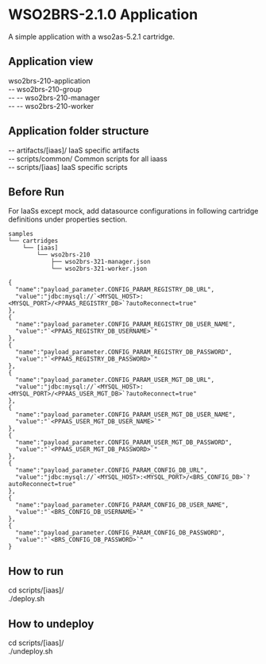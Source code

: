 WSO2BRS-2.1.0 Application
=========================
A simple application with a wso2as-5.2.1 cartridge.

Application view
----------------
wso2brs-210-application     <br />
-- wso2brs-210-group        <br />
-- -- wso2brs-210-manager   <br />
-- -- wso2brs-210-worker    <br />

Application folder structure
----------------------------
-- artifacts/[iaas]/ IaaS specific artifacts        <br />
-- scripts/common/ Common scripts for all iaass     <br />
-- scripts/[iaas] IaaS specific scripts             <br />

Before Run
----------
For IaaSs except mock, add datasource configurations in following cartridge definitions under properties section.
```
samples
└── cartridges
    └── [iaas]
        └── wso2brs-210
            ├── wso2brs-321-manager.json
            └── wso2brs-321-worker.json
```
```
{
  "name":"payload_parameter.CONFIG_PARAM_REGISTRY_DB_URL",
  "value":"jdbc:mysql://`<MYSQL_HOST>:<MYSQL_PORT>/<PPAAS_REGISTRY_DB>`?autoReconnect=true"
},
{
  "name":"payload_parameter.CONFIG_PARAM_REGISTRY_DB_USER_NAME",
  "value":"`<PPAAS_REGISTRY_DB_USERNAME>`"
},
{
  "name":"payload_parameter.CONFIG_PARAM_REGISTRY_DB_PASSWORD",
  "value":"`<PPAAS_REGISTRY_DB_PASSWORD>`"
},
{
  "name":"payload_parameter.CONFIG_PARAM_USER_MGT_DB_URL",
  "value":"jdbc:mysql://`<MYSQL_HOST>:<MYSQL_PORT>/<PPAAS_USER_MGT_DB>`?autoReconnect=true"
},
{
  "name":"payload_parameter.CONFIG_PARAM_USER_MGT_DB_USER_NAME",
  "value":"`<PPAAS_USER_MGT_DB_USER_NAME>`"
},
{
  "name":"payload_parameter.CONFIG_PARAM_USER_MGT_DB_PASSWORD",
  "value":"`<PPAAS_USER_MGT_DB_PASSWORD>`"
},
{
  "name":"payload_parameter.CONFIG_PARAM_CONFIG_DB_URL",
  "value":"jdbc:mysql://`<MYSQL_HOST>:<MYSQL_PORT>/<BRS_CONFIG_DB>`?autoReconnect=true"
},
{
  "name":"payload_parameter.CONFIG_PARAM_CONFIG_DB_USER_NAME",
  "value":"`<BRS_CONFIG_DB_USERNAME>`"
},
{
  "name":"payload_parameter.CONFIG_PARAM_CONFIG_DB_PASSWORD",
  "value":"`<BRS_CONFIG_DB_PASSWORD>`"
}
```

How to run
----------
cd scripts/[iaas]/          <br />
./deploy.sh                 <br />

How to undeploy
---------------
cd scripts/[iaas]/          <br />
./undeploy.sh               <br />